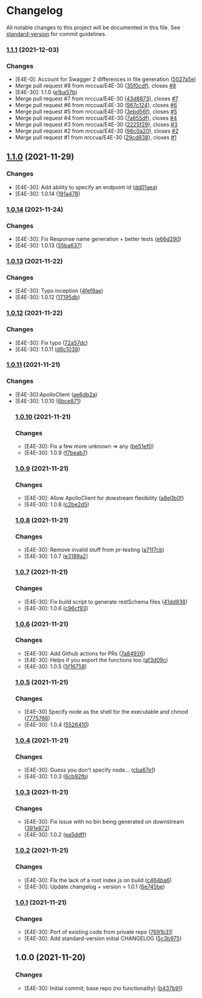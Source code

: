 # Changelog

All notable changes to this project will be documented in this file. See [standard-version](https://github.com/conventional-changelog/standard-version) for commit guidelines.

### [1.1.1](https://github.com/nrccua/apollo-rest-utils/compare/1.1.0...1.1.1) (2021-12-03)


### Changes

* [E4E-0]: Account for Swagger 2 differences in file generation ([5027a5e](https://github.com/nrccua/apollo-rest-utils/commit/5027a5e59a2e9a1be84a3dbde1f7009a727717f4))
* Merge pull request #8 from nrccua/E4E-30 ([35f0cdf](https://github.com/nrccua/apollo-rest-utils/commit/35f0cdfe80bce8bf193fbd13a6b28e70607e7a98)), closes [#8](https://github.com/nrccua/apollo-rest-utils/issues/8)
* [E4E-30]: 1.1.0 ([e1ba57b](https://github.com/nrccua/apollo-rest-utils/commit/e1ba57baef0c994981cc46ad558bc2576f6f0008))
* Merge pull request #7 from nrccua/E4E-30 ([43d8873](https://github.com/nrccua/apollo-rest-utils/commit/43d887310cf42351d04f4ef0224e934ebb2ca2b2)), closes [#7](https://github.com/nrccua/apollo-rest-utils/issues/7)
* Merge pull request #6 from nrccua/E4E-30 ([967c124](https://github.com/nrccua/apollo-rest-utils/commit/967c1246d0532ce397193cadc223ea84403b4d08)), closes [#6](https://github.com/nrccua/apollo-rest-utils/issues/6)
* Merge pull request #5 from nrccua/E4E-30 ([3ebd56f](https://github.com/nrccua/apollo-rest-utils/commit/3ebd56f0e219427a79f42412dcccc116c77e6544)), closes [#5](https://github.com/nrccua/apollo-rest-utils/issues/5)
* Merge pull request #4 from nrccua/E4E-30 ([7a655df](https://github.com/nrccua/apollo-rest-utils/commit/7a655df9628fbd3d7eb3e28ae6d0291551ae9f2c)), closes [#4](https://github.com/nrccua/apollo-rest-utils/issues/4)
* Merge pull request #3 from nrccua/E4E-30 ([2225f29](https://github.com/nrccua/apollo-rest-utils/commit/2225f293b361190bca7042a803359fbfc0627a56)), closes [#3](https://github.com/nrccua/apollo-rest-utils/issues/3)
* Merge pull request #2 from nrccua/E4E-30 ([96c0a20](https://github.com/nrccua/apollo-rest-utils/commit/96c0a20c048c270dd5b64ed92a041aeeac5495a7)), closes [#2](https://github.com/nrccua/apollo-rest-utils/issues/2)
* Merge pull request #1 from nrccua/E4E-30 ([29cd838](https://github.com/nrccua/apollo-rest-utils/commit/29cd8384f0c155c56a2db9f74a1a62739a56b54c)), closes [#1](https://github.com/nrccua/apollo-rest-utils/issues/1)

## [1.1.0](https://github.com/nrccua/apollo-rest-utils/compare/1.0.14...1.1.0) (2021-11-29)


### Changes

* [E4E-30]: Add ability to specify an endpoint id ([dd01aea](https://github.com/nrccua/apollo-rest-utils/commit/dd01aea0daad0fbf64e7ee358c4a34d571456c82))
* [E4E-30]: 1.0.14 ([191a478](https://github.com/nrccua/apollo-rest-utils/commit/191a47871b111b63aa9444538e5d45f3fcd9ab99))

### [1.0.14](https://github.com/nrccua/apollo-rest-utils/compare/1.0.13...1.0.14) (2021-11-24)


### Changes

* [E4E-30]: Fix Response name generation + better tests ([e66d290](https://github.com/nrccua/apollo-rest-utils/commit/e66d290c350bcf22abfd650e79f55ef371447dc9))
* [E4E-30]: 1.0.13 ([55ba637](https://github.com/nrccua/apollo-rest-utils/commit/55ba6373e2e3706af197fadf2ac6fe4fa8a266e3))

### [1.0.13](https://github.com/nrccua/apollo-rest-utils/compare/1.0.12...1.0.13) (2021-11-22)


### Changes

* [E4E-30]: Typo inception ([4fef9ae](https://github.com/nrccua/apollo-rest-utils/commit/4fef9ae4d34446801259ad4ea4992fbed1c6dcc2))
* [E4E-30]: 1.0.12 ([17195db](https://github.com/nrccua/apollo-rest-utils/commit/17195db1caaea1f94c3586a644975fa2581e54bc))

### [1.0.12](https://github.com/nrccua/apollo-rest-utils/compare/1.0.11...1.0.12) (2021-11-22)


### Changes

* [E4E-30]: Fix typo ([72a57dc](https://github.com/nrccua/apollo-rest-utils/commit/72a57dc81a3426811cfd680fd1398e934505ceb1))
* [E4E-30]: 1.0.11 ([d6c1039](https://github.com/nrccua/apollo-rest-utils/commit/d6c1039ca24d04227e48edee6849b2d6eb97e9d5))

### [1.0.11](https://github.com/nrccua/apollo-rest-utils/compare/1.0.10...1.0.11) (2021-11-21)


### Changes

* [E4E-30]:ApolloClient<object> ([ae6db2a](https://github.com/nrccua/apollo-rest-utils/commit/ae6db2a5c13366b7df670b501b1d4f14460f8308))
* [E4E-30]: 1.0.10 ([6bce871](https://github.com/nrccua/apollo-rest-utils/commit/6bce871f8c23f80affc1493a5f75463995e09203))

### [1.0.10](https://github.com/nrccua/apollo-rest-utils/compare/1.0.9...1.0.10) (2021-11-21)


### Changes

* [E4E-30]: Fix a few more unknown => any ([be51ef0](https://github.com/nrccua/apollo-rest-utils/commit/be51ef09609061982e2c0b4c36cadf49e5e5f079))
* [E4E-30]: 1.0.9 ([f7beab7](https://github.com/nrccua/apollo-rest-utils/commit/f7beab79299838ef1d14d1cee5266e71702fa618))

### [1.0.9](https://github.com/nrccua/apollo-rest-utils/compare/1.0.8...1.0.9) (2021-11-21)


### Changes

* [E4E-30]: Allow ApolloClient<any> for dowstream flexibility ([a8e0b0f](https://github.com/nrccua/apollo-rest-utils/commit/a8e0b0f8feba57b171fa6aaf40fc07e257cc0430))
* [E4E-30]: 1.0.8 ([c2be2d5](https://github.com/nrccua/apollo-rest-utils/commit/c2be2d5722c6564e590449a63f5d20f71b319189))

### [1.0.8](https://github.com/nrccua/apollo-rest-utils/compare/1.0.7...1.0.8) (2021-11-21)


### Changes

* [E4E-30]: Remove invalid stuff from pr-testing ([a71f7cb](https://github.com/nrccua/apollo-rest-utils/commit/a71f7cbfff71c05a61f19ab832b7702e0db06bc9))
* [E4E-30]: 1.0.7 ([e3189a2](https://github.com/nrccua/apollo-rest-utils/commit/e3189a293b0b75c269bec35553e2f4dd8b82068b))

### [1.0.7](https://github.com/nrccua/apollo-rest-utils/compare/1.0.6...1.0.7) (2021-11-21)


### Changes

* [E4E-30]: Fix build script to generate restSchema files ([41dd938](https://github.com/nrccua/apollo-rest-utils/commit/41dd938260be9966c048305aa9f19a8b063be45b))
* [E4E-30]: 1.0.6 ([c96cf93](https://github.com/nrccua/apollo-rest-utils/commit/c96cf93c4b46f2b361a6ee9e5e1b55ee1e66796b))

### [1.0.6](https://github.com/nrccua/apollo-rest-utils/compare/1.0.5...1.0.6) (2021-11-21)


### Changes

* [E4E-30]: Add Github actions for PRs ([7a84926](https://github.com/nrccua/apollo-rest-utils/commit/7a84926378790a268e8aec377a32676a69f1deac))
* [E4E-30]: Helps if you export the functions too ([af3d09c](https://github.com/nrccua/apollo-rest-utils/commit/af3d09c21f970964360ede4ac9ae2c54f41d4a96))
* [E4E-30]: 1.0.5 ([5f16758](https://github.com/nrccua/apollo-rest-utils/commit/5f16758dac3bd391490d18f0ff16b624be8bf5a0))

### [1.0.5](https://github.com/nrccua/apollo-rest-utils/compare/1.0.4...1.0.5) (2021-11-21)


### Changes

* [E4E-30] Specify node as the shell for the executable and chmod ([7775766](https://github.com/nrccua/apollo-rest-utils/commit/7775766850dd01ac6fbf23503b7908cc80e7b741))
* [E4E-30]: 1.0.4 ([5526410](https://github.com/nrccua/apollo-rest-utils/commit/5526410bb34eb59b5ad66bef34f2508382072fd8))

### [1.0.4](https://github.com/nrccua/apollo-rest-utils/compare/1.0.3...1.0.4) (2021-11-21)


### Changes

* [E4E-30]: Guess you don't specify node... ([cba67e1](https://github.com/nrccua/apollo-rest-utils/commit/cba67e171074e51050261a275189a807741b5af0))
* [E4E-30]: 1.0.3 ([6cb92fb](https://github.com/nrccua/apollo-rest-utils/commit/6cb92fb3c5a5c216f8bf00631604ee031abfa98d))

### [1.0.3](https://github.com/nrccua/apollo-rest-utils/compare/1.0.2...1.0.3) (2021-11-21)


### Changes

* [E4E-30]: Fix issue with no bin being generated on downstream ([391e872](https://github.com/nrccua/apollo-rest-utils/commit/391e87273a95f2303ada672578a53b24e769b18b))
* [E4E-30]: 1.0.2 ([ea5ddff](https://github.com/nrccua/apollo-rest-utils/commit/ea5ddffab510578181cb9f66759dcf3751859be3))

### [1.0.2](https://github.com/nrccua/apollo-rest-utils/compare/1.0.1...1.0.2) (2021-11-21)


### Changes

* [E4E-30]: FIx the lack of a root index.js on build ([c464ba6](https://github.com/nrccua/apollo-rest-utils/commit/c464ba68f0d03e5afea5ce0f069413e848e4c21f))
* [E4E-30]: Update changelog + version = 1.0.1 ([6e745be](https://github.com/nrccua/apollo-rest-utils/commit/6e745be765fcfebb400501dcfd567fa061064f49))

### [1.0.1](https://github.com/nrccua/apollo-rest-utils/compare/1.0.0...1.0.1) (2021-11-21)


### Changes

* [E4E-30]: Port of existing code from private repo ([7691b31](https://github.com/nrccua/apollo-rest-utils/commit/7691b3185ce2f06a6d7f6981a318f346b6c84fa3))
* [E4E-30]: Add standard-version initial CHANGELOG ([5c3b975](https://github.com/nrccua/apollo-rest-utils/commit/5c3b9755144880be47f7bd6b68879e438470fc0e))

## 1.0.0 (2021-11-20)


### Changes

* [E4E-30]: Initial commit; base repo (no functionality) ([b437b91](https://github.com/nrccua/apollo-rest-utils/commit/b437b9140ff1b1a229f5fdb78d8ac144b803217e))
